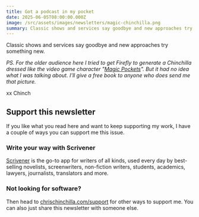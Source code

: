 ```yaml
---
title: Got a podcast in my pocket
date: 2025-06-05T08:00:00.000Z
image: /src/assets/images/newsletters/magic-chinchilla.png
summary: Classic shows and services say goodbye and new approaches try something new.
---
```


Classic shows and services say goodbye and new approaches try something new.

_PS. For the older audience here I tried to get Firefly to generate a Chinchilla dressed like the video game character "[Magic Pockets](https://en.wikipedia.org/wiki/Magic_Pockets)". But it had no idea what I was talking about. I'll give a free book to anyone who does send me that picture._

xx Chinch

## Support this newsletter

If you like what you read here and want to keep supporting my work, I have a couple of ways you can support me this issue.

### Write your way with Scrivener

[Scrivener](https://go.chrischinchilla.com/scrivener) is the go-to app for writers of all kinds, used every day by best-selling novelists, screenwriters, non-fiction writers, students, academics, lawyers, journalists, translators and more.

### Not looking for software?

Then head to [chrischinchilla.com/support](https://chrischinchilla.com/support) for other ways to support me. You can also just share this newsletter with someone else.

